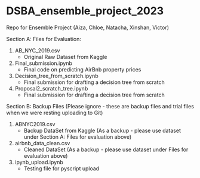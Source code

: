 # DSBA_ensemble_project_2023
Repo for Ensemble Project (Aiza, Chloe, Natacha, Xinshan, Victor)

Section A: Files for Evaluation:
1. AB_NYC_2019.csv 
   - Original Raw Dataset from Kaggle
2. Final_submission.ipynb
   - Final code on predicting AirBnb property prices
3. Decision_tree_from_scratch.ipynb
   - Final submission for drafting a decision tree from scratch
4. Proposal2_scratch_tree.ipynb
   - Final submission for drafting a decision tree from scratch
   
Section B: Backup Files (Please ignore - these are backup files and trial files when we were resting uploading to Git)
1. ABNYC2019.csv 
   - Backup DataSet from Kaggle (As a backup - please use dataset under Section A: Files for evaluation above)
2. airbnb_data_clean.csv
   - Cleaned DataSet (As a backup - please use dataset under Files for evaluation above)
3. ipynb_upload.ipynb
   - Testing file for pyscript upload
